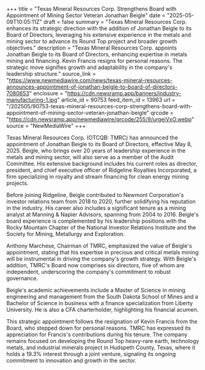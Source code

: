 +++
title = "Texas Mineral Resources Corp. Strengthens Board with Appointment of Mining Sector Veteran Jonathan Beigle"
date = "2025-05-09T10:05:11Z"
draft = false
summary = "Texas Mineral Resources Corp. enhances its strategic direction with the addition of Jonathan Beigle to its Board of Directors, leveraging his extensive experience in the metals and mining sector to advance its Round Top project and broader growth objectives."
description = "Texas Mineral Resources Corp. appoints Jonathan Beigle to its Board of Directors, enhancing expertise in metals mining and financing. Kevin Francis resigns for personal reasons. The strategic move signifies growth and adaptability in the company's leadership structure."
source_link = "https://www.newmediawire.com/news/texas-mineral-resources-announces-appointment-of-jonathan-beigle-to-board-of-directors-7080653"
enclosure = "https://cdn.newsramp.app/banners/industry-manufacturing-1.jpg"
article_id = 90753
feed_item_id = 13963
url = "/202505/90753-texas-mineral-resources-corp-strengthens-board-with-appointment-of-mining-sector-veteran-jonathan-beigle"
qrcode = "https://cdn.newsramp.app/newmediawire/qrcode/255/9/urgeiVxO.webp"
source = "NewMediaWire"
+++

<p>Texas Mineral Resources Corp. (OTCQB: TMRC) has announced the appointment of Jonathan Beigle to its Board of Directors, effective May 8, 2025. Beigle, who brings over 20 years of leadership experience in the metals and mining sector, will also serve as a member of the Audit Committee. His extensive background includes his current roles as director, president, and chief executive officer of Ridgeline Royalties Incorporated, a firm specializing in royalty and stream financing for clean energy mining projects.</p><p>Before joining Ridgeline, Beigle contributed to Newmont Corporation's investor relations team from 2018 to 2020, further solidifying his reputation in the industry. His career also includes a significant tenure as a mining analyst at Manning & Napier Advisors, spanning from 2004 to 2016. Beigle's board experience is complemented by his leadership positions with the Rocky Mountain Chapter of the National Investor Relations Institute and the Society for Mining, Metallurgy and Exploration.</p><p>Anthony Marchese, Chairman of TMRC, emphasized the value of Beigle's appointment, stating that his expertise in precious and critical metals mining will be instrumental in driving the company's growth strategy. With Beigle's addition, TMRC's Board now comprises six directors, five of whom are independent, underscoring the company's commitment to robust governance.</p><p>Beigle's academic achievements include a Master of Science in mining engineering and management from the South Dakota School of Mines and a Bachelor of Science in business with a finance specialization from Liberty University. He is also a CFA charterholder, highlighting his financial acumen.</p><p>This strategic appointment follows the resignation of Kevin Francis from the Board, who stepped down for personal reasons. TMRC has expressed its appreciation for Francis's contributions during his tenure. The company remains focused on developing the Round Top heavy-rare earth, technology metals, and industrial minerals project in Hudspeth County, Texas, where it holds a 19.3% interest through a joint venture, signaling its ongoing commitment to innovation and growth in the sector.</p>